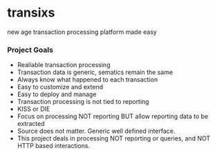 # transixs
new age transaction processing platform made easy

### Project Goals
* Realiable transaction processing
* Transaction data is generic, sematics remain the same
* Always know what happened to each transaction
* Easy to customize and extend
* Easy to deploy and manage
* Transaction processing is not tied to reporting
* KISS or DIE
* Focus on processing NOT reporting BUT allow reporting data to be extracted
* Source does not matter. Generic well defined interface.
* This project deals in processing NOT reporting or queries, and NOT HTTP based interactions.
